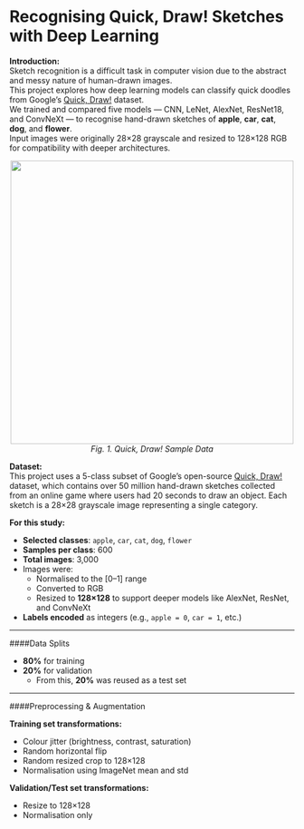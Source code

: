# Recognising Quick, Draw! Sketches with Deep Learning

**Introduction:**  
Sketch recognition is a difficult task in computer vision due to the abstract and messy nature of human-drawn images.  
This project explores how deep learning models can classify quick doodles from Google’s [Quick, Draw!](https://quickdraw.withgoogle.com/data) dataset.  
We trained and compared five models — CNN, LeNet, AlexNet, ResNet18, and ConvNeXt — to recognise hand-drawn sketches of **apple**, **car**, **cat**, **dog**, and **flower**.  
Input images were originally 28×28 grayscale and resized to 128×128 RGB for compatibility with deeper architectures.

<p align="center">
  <img src="https://github.com/user-attachments/assets/fd38b150-ee45-4a2a-b5ec-73bcfca38bfa" width="500"/>
  <br>
  <em>Fig. 1. Quick, Draw! Sample Data</em>
</p>

**Dataset:**  
This project uses a 5-class subset of Google’s open-source [Quick, Draw!](https://quickdraw.withgoogle.com/data) dataset, which contains over 50 million hand-drawn sketches collected from an online game where users had 20 seconds to draw an object. Each sketch is a 28×28 grayscale image representing a single category.

**For this study:**
- **Selected classes**: `apple`, `car`, `cat`, `dog`, `flower`
- **Samples per class**: 600
- **Total images**: 3,000
- Images were:
  - Normalised to the [0–1] range  
  - Converted to RGB  
  - Resized to **128×128** to support deeper models like AlexNet, ResNet, and ConvNeXt
- **Labels encoded** as integers (e.g., `apple = 0`, `car = 1`, etc.)

---

####Data Splits

- **80%** for training  
- **20%** for validation  
  - From this, **20%** was reused as a test set

---

####Preprocessing & Augmentation

**Training set transformations:**
- Colour jitter (brightness, contrast, saturation)  
- Random horizontal flip  
- Random resized crop to 128×128  
- Normalisation using ImageNet mean and std

**Validation/Test set transformations:**
- Resize to 128×128  
- Normalisation only


